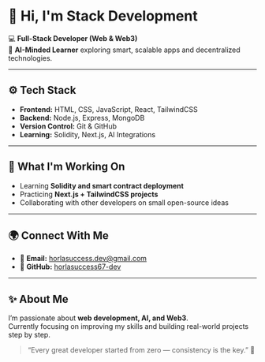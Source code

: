 # 👋 Hi, I'm Stack Development

💻 **Full-Stack Developer (Web & Web3)**  
🤖 **AI-Minded Learner** exploring smart, scalable apps and decentralized technologies.  

---

## ⚙️ Tech Stack

- **Frontend:** HTML, CSS, JavaScript, React, TailwindCSS  
- **Backend:** Node.js, Express, MongoDB  
- **Version Control:** Git & GitHub  
- **Learning:** Solidity, Next.js, AI Integrations  

---

## 🚀 What I'm Working On

- Learning **Solidity and smart contract deployment**
- Practicing **Next.js + TailwindCSS projects**
- Collaborating with other developers on small open-source ideas

---


## 🌍 Connect With Me  
- 📧 **Email:** horlasuccess.dev@gmail.com  
- 💬 **GitHub:** [horlasuccess67-dev](https://github.com/horlasuccess67-dev)

---

## ✨ About Me

I’m passionate about **web development, AI, and Web3**.  
Currently focusing on improving my skills and building real-world projects step by step.  

> “Every great developer started from zero — consistency is the key.” 🚀
